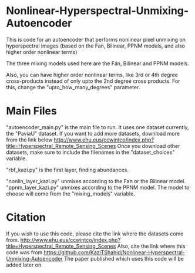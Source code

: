 # Nonlinear-Hyperspectral-Unmixing-Autoencoder
This is code for an autoencoder that performs nonlinear pixel unmixing on hyperspectral images (based on the Fan, Bilinear, PPNM models, and also higher order nonlinear terms)

The three mixing models used here are the Fan, Bilinear and PPNM models.

Also, you can have higher order nonlinear terms, like 3rd or 4th degree cross-products instead of only upto the 2nd degree cross products. For this, change the "upto_how_many_degrees" parameter.

# Main Files

"autoencoder_main.py" is the main file to run. It uses one dataset currently, the "PaviaU" dataset. If you want to add more datasets, download more from the link below
http://www.ehu.eus/ccwintco/index.php?title=Hyperspectral_Remote_Sensing_Scenes
Once you download other datasets, make sure to include the filenames in the "dataset_choices" variable.

"rbf_kazi.py" is the first layer, finding abundances.

"nonlin_layer_kazi.py" unmixes according to the Fan or the Bilinear model.
"ppnm_layer_kazi.py" unmixes according to the PPNM model. The model to choose will come from the "mixing_models" variable.

# Citation

If you wish to use this code, please cite the link where the datasets come from.
http://www.ehu.eus/ccwintco/index.php?title=Hyperspectral_Remote_Sensing_Scenes
Also, cite the link where this code was from
https://github.com/KaziTShahid/Nonlinear-Hyperspectral-Unmixing-Autoencoder
The paper published which uses this code will be added later on.
